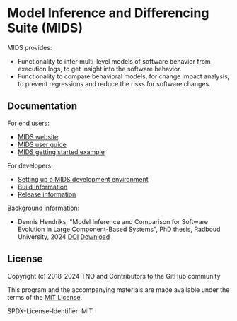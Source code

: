 # Model Inference and Differencing Suite (MIDS)

MIDS provides:

* Functionality to infer multi-level models of software behavior from execution logs, to get insight into the software behavior.
* Functionality to compare behavioral models, for change impact analysis, to prevent regressions and reduce the risks for software changes.

## Documentation

For end users:

* [MIDS website](https://tno.github.io/MIDS)
* [MIDS user guide](https://tno.github.io/MIDS/userguide)
* [MIDS getting started example](docs/example.md)

For developers:

* [Setting up a MIDS development environment](docs/setup-development-environment.md)
* [Build information](docs/build-info.md)
* [Release information](docs/release-process.md)

Background information:
* Dennis Hendriks, "Model Inference and Comparison for Software Evolution in Large Component-Based Systems", PhD thesis, Radboud University, 2024 [DOI](https://doi.org/10.54195/9789493296640) [Download](https://repository.ubn.ru.nl/handle/2066/308869)

## License

Copyright (c) 2018-2024 TNO and Contributors to the GitHub community

This program and the accompanying materials are made available under the terms of the [MIT License](LICENSE).

SPDX-License-Identifier: MIT
